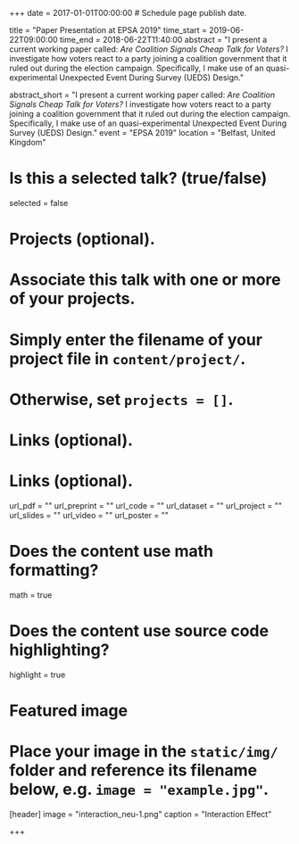 +++
date = 2017-01-01T00:00:00  # Schedule page publish date.

title = "Paper Presentation at EPSA 2019"
time_start = 2019-06-22T09:00:00
time_end = 2018-06-22T11:40:00
abstract = "I present a current working paper called: *Are Coalition Signals Cheap Talk for Voters?* I investigate how voters react to a party joining a coalition government that it ruled out during the election campaign. Specifically, I make use of an quasi-experimental Unexpected Event During Survey (UEDS) Design."

abstract_short = "I present a current working paper called: *Are Coalition Signals Cheap Talk for Voters?* I investigate how voters react to a party joining a coalition government that it ruled out during the election campaign. Specifically, I make use of an quasi-experimental Unexpected Event During Survey (UEDS) Design."
event = "EPSA 2019"
location = "Belfast, United Kingdom"

# Is this a selected talk? (true/false)
selected = false

# Projects (optional).
#   Associate this talk with one or more of your projects.
#   Simply enter the filename of your project file in `content/project/`.
#   Otherwise, set `projects = []`.


# Links (optional).

# Links (optional).
url_pdf = ""
url_preprint = ""
url_code = ""
url_dataset = ""
url_project = ""
url_slides = ""
url_video = ""
url_poster = ""


# Does the content use math formatting?
math = true

# Does the content use source code highlighting?
highlight = true

# Featured image
# Place your image in the `static/img/` folder and reference its filename below, e.g. `image = "example.jpg"`.
[header]
image = "interaction_neu-1.png"
caption = "Interaction Effect"

+++
